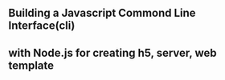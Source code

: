 ## Building a Javascript Commond Line Interface(cli)
## with Node.js for creating h5, server, web template